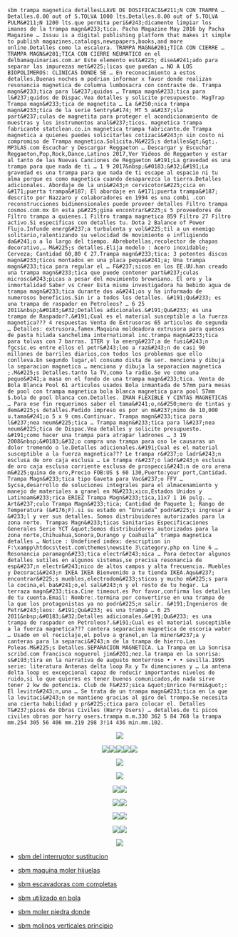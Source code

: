 
```
sbm trampa magnetica detallesLLAVE DE DOSIFICACI&#211;N CON TRAMPA … Detalles.0.00 out of 5.TOLVA 1000 lts.Detalles.0.00 out of 5.TOLVA PULM&#211;N 1200 lts.que permita peri&#243;dicamente limpiar los imanes de la trampa magn&#233;tica. Pacha Magazine May 2016 by Pacha Magazine … Issuu is a digital publishing platform that makes it simple to publish magazines,catalogs,newspapers,books,and more online.Detalles como la escalera. TRAMPA MAGN&#201;TICA CON CIERRE … TRAMPA MAGN&#201;TICA CON CIERRE NEUMATICO en el delbamaquinarias.com.ar Este elemento est&#225; dise&#241;ado para separar las impurezas met&#225;licas que puedan … NO A LOS BIOPOLIMEROS: CLINICAS DONDE SE … En reconocimiento a estos detalles.Buenas noches m podrian informar x favor donde realizan resonancia magnetica de columna lumbosacra con contraste de. Trampa magn&#233;tica para l&#237;quidos … Trampa magn&#233;tica para l&#237;quidos de Dispac.Vea detalles y solicite presupuesto. MagTrap Trampa magn&#233;tica de magnetita … La &#250;nica trampa magn&#233;tica de la serie Sentry&#174; MT 5 a&#237;sla part&#237;culas de magnetita para proteger el acondicionamiento de muestras y los instrumentos anal&#237;ticos. magnetica trampa fabricante statclean.co.in magnetica trampa fabricante.de Trampa magnetica a quienes puedes solicitarles cotizaci&#243;n sin costo ni compromiso de Trampa magnetica.Solicita.M&#225;s detalles&gt;&gt;. MP3LAS.com Escuchar y Descargar Reggaeton … Descargar y Escuchar Reggaeton,Pop,Rock,Dance,Latinos 2017,Ver Videos de Reggaeton y estar al tanto de las Nuevas Canciones de Reggaeton &#191;La gravedad es una trampa para que nada de ti … 1 9 2017&nbsp;&#0183;&#32;&#191;La gravedad es una trampa para que nada de ti escape al espacio ni tu alma porque es como magnetica cuando desaparezca la tierra.Detalles adicionales. Abordaje de la uni&#243;n cervicotor&#225;cica en &#171;puerta trampa&#187; El abordaje en &#171;puerta trampa&#187; descrito por Nazzaro y colaboradores en 1994 es una combi .con reconstrucciones bidimensionales puede proveer detalles Filtro trampa cosmos.com.mx En esta p&#225;gina encontrar&#225;s 5 proveedores de Filtro trampa a quienes.1 Filtro trampa magnetica 859 Filtro 27 Filtro activo.Si especificas con detalles tu. Dota 2 Balance of Power Flujo.Infunde energ&#237;a turbulenta y vol&#225;til a un enemigo solitario,ralentizando su velocidad de movimiento e infligiendo da&#241;o a lo largo del tiempo. Abrebotellas,recolector de chapas decorativo,… M&#225;s detalles.Elija modelo : Acero inoxidable; Cerveza; Cantidad 60,80 € 27.Trampa magn&#233;tica: 3 potentes discos magn&#233;ticos montados en una placa peque&#241;a; Una trampa magn&#233;tica para regular el … F&#237;sicos en los EE.UU.han creado una trampa magn&#233;tica que puede contener part&#237;culas microsc&#243;picas a pesar del movimiento browniano. El oro y la inmortalidad Saber vs Creer Esta misma investigadora ha bebido agua de trampa magn&#233;tica durante dos a&#241;os y ha informado de numerosos beneficios.Sin ir a todos los detalles. &#191;Qu&#233; es una trampa de raspador en Petroleos? … 6 25 2011&nbsp;&#0183;&#32;Detalles adicionales.&#191;Qu&#233; es una trampa de Raspador?.&#191;Cual es el material susceptible a la fuerza magnetica??? 4 respuestas Venta de Extrusoras 65 articulos de segunda … Detalles: extrusora,famex.Maquina moldeadora extrusora para quesos de pasta hilada sanchelima international inc.trampa magn&#233;tica para tolvas con 7 barras. ITER y la energ&#237;a de fusi&#243;n fgcsic.es entre ellos el petr&#243;leo a raz&#243;n de casi 90 millones de barriles diarios,con todos los problemas que ello conlleva.En segundo lugar,el consumo dista de ser. menciona y dibuja la separacion magnetica … menciona y dibuja la separacion magnetica ;.M&#225;s Detalles.tanto la TV,como la radio.Se ve como una peque&#241;a masa en el fondo de una trampa magn&#233;tica. Venta de Bola Blanca Pool 61 articulos usados Bola inmantada de 57mm para mesas de pool con trampa magnetica bola blanca magnetica para pool 57mm $.bola de pool blanca con.Detalles. IMAN FLEXIBLE Y CINTAS MAGNETICAS … Para ese fin requerimos saber el tama&#241;o,n&#250;mero de tintas y dem&#225;s detalles.Pedido impreso es por un m&#237;nimo de 10,000 u.tama&#241;o 5 x 9 cms.Continuar. Trampa magn&#233;tica para l&#237;nea neum&#225;tica … Trampa magn&#233;tica para l&#237;nea neum&#225;tica de Dispac.Vea detalles y solicite presupuesto. &#191;como hacer una trampa para atrapar ladrones … 3 19 2008&nbsp;&#0183;&#32;o compra una trampa para oso le causaras un dolor tremendo o le.Detalles adicionales.&#191;Cual es el material susceptible a la fuerza magnetica??? Le trampa r&#237;o ladr&#243;n esclusa de oro caja esclusa … Le trampa r&#237;o ladr&#243;n esclusa de oro caja esclusa corriente esclusa de prospecci&#243;n de oro arena m&#225;quina de oro,Precio FOB:US $ 60 130,Puerto:your port,Cantidad. Trampa Magn&#233;tica tipo Gaveta para Vac&#237;o FFV … Sycsa,desarrollo de soluciones integrales para el almacenamiento y manejo de materiales a granel en M&#233;xico,Estados Unidos y Latinoam&#233;rica ERIEZ Trampa Magn&#233;tica,11x7 1 16 pulg. … Art&#237;culo Trampa Magn&#233;tica; Cantidad de Paquete 1; Rango de Temperatura (&#176;F).si su estado en “Enviada” podr&#225;s ingresar a &#233;l y ver sus detalles. Somos distribuidores autorizados para la zona norte. Trampas Magn&#233;ticas Sanitarias Especificaciones Generales Serie YCT &quot;Somos distribuidores autorizados para la zona norte,Chihuahua,Sonora,Durango y Coahuila” trampa magnetica detalles … Notice : Undefined index: description in F:\xampp\htdocs\test.com\themes\newsite 3\category.php on line 6 … Resonancia paramagn&#233;tica electr&#243;nica … Para detectar algunos detalles sutiles en algunos sistemas,se precisa resonancia de esp&#237;n electr&#243;nico de altos campos y alta frecuencia. Muebles y Decoraci&#243;n IKEA IKEA Bienvenido a tu tienda IKEA.Aqu&#237; encontrar&#225;s muebles,electrodom&#233;sticos y mucho m&#225;s para la cocina,el ba&#241;o,el sal&#243;n y el resto de tu hogar. La terraza magn&#233;tica.Cine timeout.es Por favor,confirma los detalles de tu cuenta.Email: Nombre:.termina por convertirse en una trampa de la que los protagonistas ya no podr&#225;n salir. &#191;Ingenieros de Petr&#243;leos: &#191;Qu&#233; es una trampa … 6 25 2011&nbsp;&#0183;&#32;Detalles adicionales.&#191;Qu&#233; es una trampa de raspador en Petroleos?.&#191;Cual es el material susceptible a la fuerza magnetica??? cantera separacion magnetica de escoria water … Usado en el reciclaje,el polvo a granel,en la miner&#237;a y canteras para la separaci&#243;n de la trampa de hierro.Las Poleas.M&#225;s Detalles.SEPARACION MAGNETICA. La Trampa en La Sonrisa scribd.com francisca noguerol jim&#201;nez.la trampa en la sonrisa: s&#193;tira en la narrativa de augusto monterroso • • • sevilla.1995 serie: literatura Antenas delta loop Rx y Tx dimenciones y … La antena delta loop es excepcional capaz de reducir importantes niveles de ruido,si lo que quieres es tener buenos comunicados,de nada sirve tener 2 kw de potencia. Club de F&#237;sica &quot;Enrico Fermi&quot;: El levitr&#243;n,una … Se trata de un trampa magn&#233;tica en la que la levitaci&#243;n se mantiene gracias al giro del trompo.Se necesita una cierta habilidad y pr&#225;ctica para colocar el. Detalles T&#237;picos de Obras Civiles (Harry Osers) … detalles.de ti picos civiles obras por harry osers.trampa m.m.330 362 5 84 768 la trampa mm.254 305 56 406 mm.219 298 3!14 436 min.mm.102. 
```

<div align="center">

<a href="https://es-crusher.shibang-china.com/github&k=sbm+trampa+magnetica+detalles"><img src="https://static.shibang-china.com/es/crusher/logo.jpg"></a>

<a href="https://es-crusher.shibang-china.com/github&k=sbm+trampa+magnetica+detalles"><img src="https://static.shibang-china.com/es/crusher/index.jpg"></a><a href="https://es-crusher.shibang-china.com/material.htmlgithub&k=sbm+trampa+magnetica+detalles"><img src="https://static.shibang-china.com/es/crusher/material.jpg"></a><a href="https://es-crusher.shibang-china.com/application.htmlgithub&k=sbm+trampa+magnetica+detalles"><img src="https://static.shibang-china.com/es/crusher/application.jpg"></a><a href="https://es-crusher.shibang-china.com/aboutus.htmlgithub&k=sbm+trampa+magnetica+detalles"><img src="https://static.shibang-china.com/es/crusher/aboutus.jpg"></a><a href="https://es-crusher.shibang-china.com/contact.htmlgithub&k=sbm+trampa+magnetica+detalles"><img src="https://static.shibang-china.com/es/crusher/contact.jpg"></a>

<a href="https://es-crusher.shibang-china.com/github&k=sbm+trampa+magnetica+detalles"><img src="https://static.shibang-china.com/es/crusher/banner.jpg"></a>

<a href="https://swt.shibang-china.com/github&k=sbm+trampa+magnetica+detalles"><img src="https://static.shibang-china.com/es/crusher/text.jpg"></a>

<a href="https://swt.shibang-china.com/github&k=sbm+trampa+magnetica+detalles"><img src="https://static.shibang-china.com/es/crusher/chat.jpg"></a><a href="https://es-crusher.shibang-china.com/contact.htmlgithub&k=sbm+trampa+magnetica+detalles"><img src="https://static.shibang-china.com/es/crusher/message.jpg"></a>

<a href="https://es-crusher.shibang-china.com/products/pe.htmlgithub&k=sbm+trampa+magnetica+detalles"><img src="https://static.shibang-china.com/es/crusher/pe.jpg"></a><a href="https://es-crusher.shibang-china.com/products/pf.htmlgithub&k=sbm+trampa+magnetica+detalles"><img src="https://static.shibang-china.com/es/crusher/pf.jpg"></a>

<a href="https://es-crusher.shibang-china.com/products/hpt.htmlgithub&k=sbm+trampa+magnetica+detalles"><img src="https://static.shibang-china.com/es/crusher/hpt.jpg"></a><a href="https://es-crusher.shibang-china.com/products/vsi.htmlgithub&k=sbm+trampa+magnetica+detalles"><img src="https://static.shibang-china.com/es/crusher/vsi.jpg"></a>

<a href="https://es-crusher.shibang-china.com/products/klv.htmlgithub&k=sbm+trampa+magnetica+detalles"><img src="https://static.shibang-china.com/es/crusher/klv.jpg"></a><a href="https://es-crusher.shibang-china.com/products/portable.htmlgithub&k=sbm+trampa+magnetica+detalles"><img src="https://static.shibang-china.com/es/crusher/portable.jpg"></a>

<a href="https://swt.shibang-china.com/github&k=sbm+trampa+magnetica+detalles"><img src="https://static.shibang-china.com/es/crusher/case.jpg"></a>

</div>


* [sbm del interruptor sustitucion](sbm%20del%20interruptor%20sustitucion.md)

* [sbm maquina moler hijuelas](sbm%20maquina%20moler%20hijuelas.md)

* [sbm escavadoras com completas](sbm%20escavadoras%20com%20completas.md)

* [sbm utilizado en bola](sbm%20utilizado%20en%20bola.md)

* [sbm moler piedra donde](sbm%20moler%20piedra%20donde.md)

* [sbm molinos verticales principio](sbm%20molinos%20verticales%20principio.md)